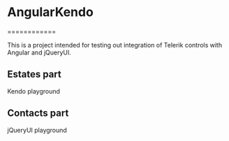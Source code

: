 # AngularKendo
============

This is a project intended for testing out integration of Telerik controls with Angular and jQueryUI.

## Estates part
Kendo playground

## Contacts part
jQueryUI playground
